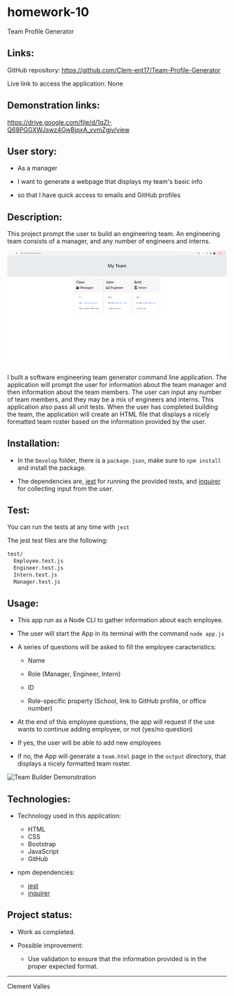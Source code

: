 # homework-10

Team Profile Generator


## Links:

GitHub repository: 
https://github.com/Clem-ent17/Team-Profile-Generator

Live link to access the application:
None


## Demonstration links:

https://drive.google.com/file/d/1qZI-Q68PGGXWJswz4GwBjpxA_vvmZgjv/view


## User story:

* As a manager

* I want to generate a webpage that displays my team's basic info

* so that I have quick access to emails and GitHub profiles


## Description:

This project prompt the user to build an engineering team. An engineering team consists of a manager, and any number of engineers and interns.

![Team Builder](./assets/team-builder01.png)

I built a software engineering team generator command line application. The application will prompt the user for information about the team manager and then information about the team members. The user can input any number of team members, and they may be a mix of engineers and interns. This application also pass all unit tests. When the user has completed building the team, the application will create an HTML file that displays a nicely formatted team roster based on the information provided by the user. 


## Installation:

* In the `Develop` folder, there is a `package.json`, make sure to `npm install` and install the package.

* The dependencies are, [jest](https://jestjs.io/) for running the provided tests, and [inquirer](https://www.npmjs.com/package/inquirer) for collecting input from the user.


## Test:

You can run the tests at any time with `jest`

The jest test files are the following:

```
test/
  Employee.test.js
  Engineer.test.js
  Intern.test.js
  Manager.test.js
```


## Usage:

* This app run as a Node CLI to gather information about each employee.

* The user will start the App in its terminal with the command `node app.js`

* A series of questions will be asked to fill the employee caracteristics:
  * Name

  * Role (Manager, Engineer, Intern)

  * ID

  * Role-specific property (School, link to GitHub profile, or office number)

* At the end of this employee questions, the app will request if the use wants to continue adding employee, or not (yes/no question)

* If yes, the user will be able to add new employees

* If no, the App will generate a `team.html` page in the `output` directory, that displays a nicely formatted team roster. 

![Team Builder Demonstration](./assets/team-builder-demonstration.gif)


## Technologies:

* Technology used in this application: 
    - HTML
    - CSS
    - Bootstrap
    - JavaScript
    - GitHub

* npm dependencies: 
    - [jest](https://jestjs.io/)
    - [inquirer](https://www.npmjs.com/package/inquirer)


## Project status:

* Work as completed.

* Possible improvement: 
    - Use validation to ensure that the information provided is in the proper expected format.

- - -

Clement Valles